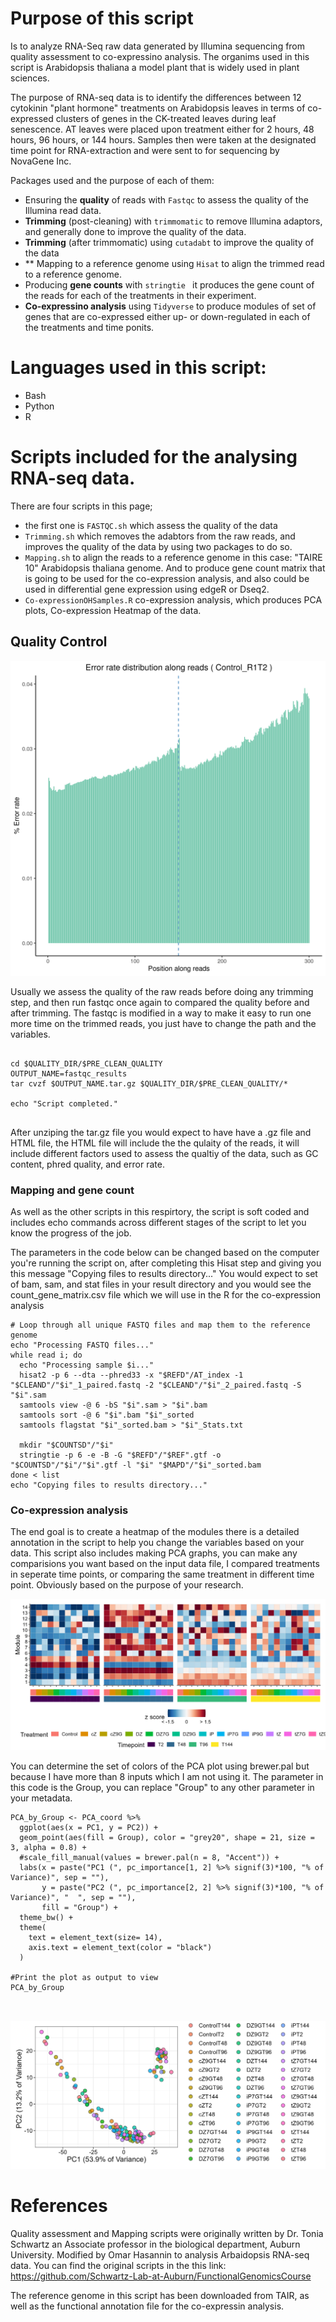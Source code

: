 # Purpose of this script 
Is to analyze RNA-Seq raw data generated by Illumina sequencing from quality assessment to co-expressino analysis. The organims used in this script is Arabidopsis thaliana a model plant that is widely used in plant sciences. 

The purpose of RNA-seq data is to identify the differences between 12 cytokinin "plant hormone" treatments on Arabidopsis leaves in terms of  co-expressed clusters of genes in the CK-treated leaves during leaf senescence. AT leaves were placed upon treatment either for 2 hours, 48 hours, 96 hours, or 144 hours. Samples then were taken at the designated time point for RNA-extraction and were sent to for sequencing by NovaGene Inc. 

Packages used and the purpose of each of them:

- Ensuring the **quality** of reads with `Fastqc` to assess the quality of the Illumina read data. 
- **Trimming** (post-cleaning) with `trimmomatic` to remove Illumina adaptors, and generally done to improve the quality of the data. 
- **Trimming** (after trimmomatic) using `cutadabt` to improve the quality of the data 
- ** Mapping to a reference genome using `Hisat` to align the trimmed read to a reference genome. 
- Producing **gene counts** with `stringtie ` it produces the gene count of the reads for each of the treatments in their experiment. 
- **Co-expressino analysis** using `Tidyverse` to produce modules of set of genes that are co-expressed either up- or down-regulated in each of the treatments and time ponits. 

# Languages used in this script: 
- Bash 
- Python
- R 

# Scripts included for the analysing RNA-seq data. 
There are four scripts in this page;

- the first one is `FASTQC.sh` which assess the quality of the data 
- `Trimming.sh` which removes the adabtors from the raw reads, and improves the quality of the data by using two packages to do so. 
- `Mapping.sh` to align the reads to a reference genome in this case: "TAIRE 10" Arabidopsis thaliana genome. And to produce gene count matrix that is going to be used for the co-expression analysis, and also could be used in differential gene expression using edgeR or Dseq2. 
- `Co-expressionOHSamples.R` co-expression analysis, which produces PCA plots, Co-expression Heatmap of the data. 


## Quality Control 


![Error percentage FASTQC](Control_R1T2_Error.png)



Usually we assess the quality of the raw reads before doing any trimming step, and then run fastqc once again to compared the quality before and after trimming. The fastqc is modified in a way to make it easy to run one more time on the trimmed reads, you just have to change the path and the variables. 

``` 

cd $QUALITY_DIR/$PRE_CLEAN_QUALITY
OUTPUT_NAME=fastqc_results
tar cvzf $OUTPUT_NAME.tar.gz $QUALITY_DIR/$PRE_CLEAN_QUALITY/*

echo "Script completed."


```



After unziping the tar.gz file you would expect to have have a .gz file and HTML file, the HTML file will include the the qulaity of the reads, it will include different factors used to assess the qualtiy of the data, such as GC content, phred quality, and error rate. 

### Mapping and gene count 

As well as the other scripts in this respirtory, the script is soft coded and includes echo commands across different stages of the script to let you know the progress of the job. 

The parameters in the code below can be changed based on the computer you're running the script on, after completing this Hisat step and giving you this message "Copying files to results directory..." You would expect to set of bam, sam, and stat files in your result directory and you would see the count_gene_matrix.csv file which we will use in the R for the co-expression analysis


```
# Loop through all unique FASTQ files and map them to the reference genome
echo "Processing FASTQ files..."
while read i; do
  echo "Processing sample $i..."
  hisat2 -p 6 --dta --phred33 -x "$REFD"/AT_index -1 "$CLEAND"/"$i"_1_paired.fastq -2 "$CLEAND"/"$i"_2_paired.fastq -S "$i".sam
  samtools view -@ 6 -bS "$i".sam > "$i".bam
  samtools sort -@ 6 "$i".bam "$i"_sorted
  samtools flagstat "$i"_sorted.bam > "$i"_Stats.txt

  mkdir "$COUNTSD"/"$i"
  stringtie -p 6 -e -B -G "$REFD"/"$REF".gtf -o "$COUNTSD"/"$i"/"$i".gtf -l "$i" "$MAPD"/"$i"_sorted.bam
done < list
echo "Copying files to results directory..."

```

### Co-expression analysis

The end goal is to create a heatmap of the modules there is a detailed annotation in the script to help you change the variables based on your data. This script also includes making PCA graphs, you can make any comparisions you want based on the input data file, I compared treatments in seperate time points, or comparing the same treatment in different time point. Obviously based on the purpose of your research. 


![Co-Expression HeatMap](module_heatmap.png)


You  can determine the set of colors of the PCA plot using brewer.pal but because I have more than 8 inputs which I am not using it. The parameter in this code is the Group, you can replace "Group" to any other parameter in your metadata. 
```
PCA_by_Group <- PCA_coord %>% 
  ggplot(aes(x = PC1, y = PC2)) +
  geom_point(aes(fill = Group), color = "grey20", shape = 21, size = 3, alpha = 0.8) +
  #scale_fill_manual(values = brewer.pal(n = 8, "Accent")) +
  labs(x = paste("PC1 (", pc_importance[1, 2] %>% signif(3)*100, "% of Variance)", sep = ""), 
       y = paste("PC2 (", pc_importance[2, 2] %>% signif(3)*100, "% of Variance)", "  ", sep = ""),
       fill = "Group") +  
  theme_bw() +
  theme(
    text = element_text(size= 14),
    axis.text = element_text(color = "black")
  )

#Print the plot as output to view
PCA_by_Group



```

![PCA By Group](PCA_by_Group.png)


# References

Quality assessment and Mapping scripts were originally written by Dr. Tonia Schwartz an Associate professor in the biological department, Auburn University. Modified by Omar Hasannin to analysis Arbaidopsis RNA-seq data. You can find the original scripts in the this link: https://github.com/Schwartz-Lab-at-Auburn/FunctionalGenomicsCourse


The reference genome in this script has been downloaded from TAIR, as well as the functional annotation file for the co-expressin analysis. 
